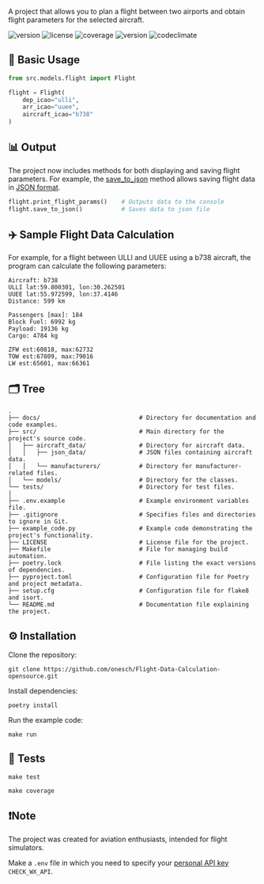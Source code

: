 A project that allows you to plan a flight between two airports and obtain flight parameters for the selected aircraft.

![version](https://img.shields.io/badge/version-4.1.3-blue)
![license](https://img.shields.io/badge/license-MIT-blue)
![coverage](https://img.shields.io/badge/coverage-97%25-green)
![version](https://img.shields.io/badge/python-3.12-blue)
![codeclimate](https://img.shields.io/badge/codeclimate-A-52ffc5)

## 🚀 Basic Usage
```py
from src.models.flight import Flight

flight = Flight(
    dep_icao="ulli",
    arr_icao="uuee",
    aircraft_icao="b738"
)
```

## 📊 Оutput
The project now includes methods for both displaying and saving flight parameters. For example, the [save_to_json](src/models/flight.py) method allows saving flight data in [JSON format](docs/exemple-route-b738-ULLI-to-UUEE.json).
```py
flight.print_flight_params()    # Outputs data to the console
flight.save_to_json()           # Saves data to json file
```

## ✈️ Sample Flight Data Calculation
For example, for a flight between ULLI and UUEE using a b738 aircraft, the program can calculate the following parameters:
```shell
Aircraft: b738 
ULLI lat:59.800301, lon:30.262501 
UUEE lat:55.972599, lon:37.4146 
Distance: 599 km
 
Passengers [max]: 184 
Block Fuel: 6992 kg 
Payload: 19136 kg 
Cargo: 4784 kg
 
ZFW est:60818, max:62732 
TOW est:67809, max:79016 
LW est:65601, max:66361
```

## 🗂️ Tree
```shell
.
├── docs/                            # Directory for documentation and code examples.
├── src/                             # Main directory for the project's source code.
│   ├── aircraft_data/               # Directory for aircraft data.
│   │   ├── json_data/               # JSON files containing aircraft data.
│   │   └── manufacturers/           # Directory for manufacturer-related files.
│   └── models/                      # Directory for the classes.
└── tests/                           # Directory for test files.
│
├── .env.example                     # Example environment variables file.
├── .gitignore                       # Specifies files and directories to ignore in Git.
├── example_code.py                  # Example code demonstrating the project's functionality.
├── LICENSE                          # License file for the project.
├── Маkеfile                         # File for managing build automation.
├── poetry.lock                      # File listing the exact versions of dependencies.
├── pyproject.toml                   # Configuration file for Poetry and project metadata.
├── setup.cfg                        # Configuration file for flake8 and isort.
└── README.md                        # Documentation file explaining the project.
```

## ⚙️ Installation
Clone the repository:
```shell
git clone https://github.com/onesch/Flight-Data-Calculation-opensource.git
```
Install dependencies:
```shell
poetry install
```
Run the example code:
```shell
make run
```

## 🧪 Tests
```shell
make test
```
```shell
make coverage
```

## ❗Note
The project was created for aviation enthusiasts, intended for flight simulators.

Make a `.env` file in which you need to specify your [personal API key](https://www.checkwxapi.com/) `CHECK_WX_API`.
